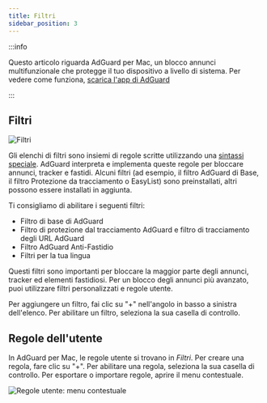 ```yaml
---
title: Filtri
sidebar_position: 3
---
```


:::info

Questo articolo riguarda AdGuard per Mac, un blocco annunci multifunzionale che protegge il tuo dispositivo a livello di sistema. Per vedere come funziona, [scarica l'app di AdGuard](https://agrd.io/download-kb-adblock)

:::

## Filtri

![Filtri](https://cdn.adtidy.org/content/kb/ad_blocker/mac/filters.png)

Gli elenchi di filtri sono insiemi di regole scritte utilizzando una [sintassi speciale](/general/ad-filtering/create-own-filters). AdGuard interpreta e implementa queste regole per bloccare annunci, tracker e fastidi. Alcuni filtri (ad esempio, il filtro AdGuard di Base, il filtro Protezione da tracciamento o EasyList) sono preinstallati, altri possono essere installati in aggiunta.

Ti consigliamo di abilitare i seguenti filtri:

- Filtro di base di AdGuard
- Filtro di protezione dal tracciamento AdGuard e filtro di tracciamento degli URL AdGuard
- Filtro AdGuard Anti-Fastidio
- Filtri per la tua lingua

Questi filtri sono importanti per bloccare la maggior parte degli annunci, tracker ed elementi fastidiosi. Per un blocco degli annunci più avanzato, puoi utilizzare filtri personalizzati e regole utente.

Per aggiungere un filtro, fai clic su "+" nell'angolo in basso a sinistra dell'elenco. Per abilitare un filtro, seleziona la sua casella di controllo.

## Regole dell'utente

In AdGuard per Mac, le regole utente si trovano in _Filtri_. Per creare una regola, fare clic su "+". Per abilitare una regola, seleziona la sua casella di controllo. Per esportare o importare regole, aprire il menu contestuale.

![Regole utente: menu contestuale](https://cdn.adtidy.org/content/kb/ad_blocker/mac/rules.png)
